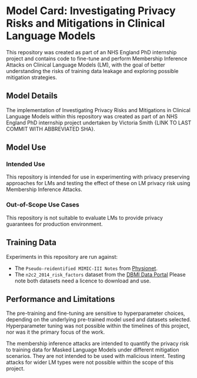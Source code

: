 # Model Card: Investigating Privacy Risks and Mitigations in Clinical Language Models

This repository was created as part of an NHS England PhD internship project and contains code to fine-tune and perform Membership Inference Attacks on Clinical Language Models (LM), with the goal of better understanding the risks of training data leakage and exploring possible mitigation strategies.


## Model Details
The implementation of Investigating Privacy Risks and Mitigations in Clinical Language Models within this repository was created as part of an NHS England PhD internship project undertaken by Victoria Smith {LINK TO LAST COMMIT WITH ABBREVIATED SHA}.
## Model Use
### Intended Use
This repository is intended for use in experimenting with privacy preserving approaches for LMs and testing the effect of these on LM privacy risk using Membership Inference Attacks.


### Out-of-Scope Use Cases

This repository is not suitable to evaluate LMs to provide privacy guarantees for production environment.

## Training Data

Experiments in this repository are run against: <br>
- The `Pseudo-reidentified MIMIC-III Notes` from [Physionet](https://www.physionet.org/content/clinical-bert-mimic-notes/1.0.0/).
- The `n2c2_2014_risk_factors` dataset from the [DBMI Data Portal](https://portal.dbmi.hms.harvard.edu/projects/n2c2-nlp/)
Please note both datasets need a licence to download and use.

## Performance and Limitations

The pre-training and fine-tuning are sensitive to hyperparameter choices, depending on the underlying pre-trained model used and datasets selected. Hyperparameter tuning was not possible within the timelines of this project, nor was it the primary focus of the work.

The membership inference attacks are intended to quantify the privacy risk to training data for Masked Language Models under different mitigation scenarios. They are not intended to be used with malicious intent. Testing attacks for wider LM types were not possible within the scope of this project.
